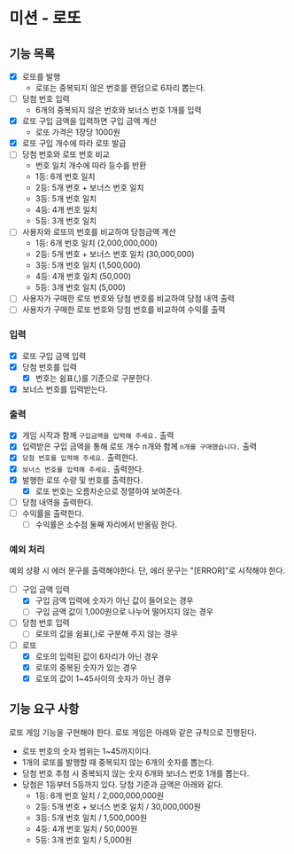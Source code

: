 # 미션 - 로또

## 기능 목록
- [x] 로또를 발행
  - 로또는 중복되지 않은 번호를 랜덤으로 6자리 뽑는다.
- [ ] 당첨 번호 입력
  - 6개의 중복되지 않은 번호와 보너스 번호 1개를 입력
- [x] 로또 구입 금액을 입력하면 구입 금액 계산
  - 로또 가격은 1장당 1000원
- [x] 로또 구입 개수에 따라 로또 발급
- [ ] 당첨 번호와 로또 번호 비교
  - 번호 일치 개수에 따라 등수를 반환
  - 1등: 6개 번호 일치
  - 2등: 5개 번호 + 보너스 번호 일치
  - 3등: 5개 번호 일치
  - 4등: 4개 번호 일치
  - 5등: 3개 번호 일치
- [ ] 사용자와 로또의 번호를 비교하여 당첨금액 계산
  - 1등: 6개 번호 일치 (2,000,000,000)
  - 2등: 5개 번호 + 보너스 번호 일치 (30,000,000)
  - 3등: 5개 번호 일치 (1,500,000)
  - 4등: 4개 번호 일치 (50,000)
  - 5등: 3개 번호 일치 (5,000)
- [ ] 사용자가 구매한 로또 번호와 당첨 번호를 비교하여 당첨 내역 출력
- [ ] 사용자가 구매한 로또 번호와 당첨 번호를 비교하여 수익률 출력
### 입력
- [x] 로또 구입 금액 입력
- [x] 당첨 번호를 입력
  - [x] 번호는 쉼표(,)를 기준으로 구분한다.
- [x] 보너스 번호를 입력받는다.
### 출력
- [x] 게임 시작과 함께 `구입금액을 입력해 주세요.` 출력
- [x] 입력받은 구입 금액을 통해 로또 개수 n개와 함께 `n개를 구매했습니다.` 출력 
- [x] `당첨 번호를 입력해 주세요.` 출력한다.
- [x] `보너스 번호를 입력해 주세요.` 출력한다.
- [x] 발행한 로또 수량 및 번호를 출력한다.
  - [x] 로또 번호는 오름차순으로 정렬하여 보여준다.
- [ ] 당첨 내역을 출력한다.
- [ ] 수익률을 출력한다.
  - [ ] 수익률은 소수점 둘째 자리에서 반올림 한다.

### 예외 처리
예외 상황 시 에러 문구를 출력해야한다. 단, 에러 문구는 "[ERROR]"로 시작해야 한다.
- [ ] 구입 금액 입력
  - [x] 구입 금액 입력에 숫자가 아닌 값이 들어오는 경우
  - [ ] 구입 금액 값이 1,000원으로 나누어 떨어지지 않는 경우
- [ ] 당첨 번호 입력
  - [ ] 로또의 값을 쉼표(,)로 구분해 주지 않는 경우
- [ ] 로또
  - [x] 로또의 입력된 값이 6자리가 아닌 경우
  - [x] 로또의 중복된 숫자가 있는 경우
  - [x] 로또의 값이 1~45사이의 숫자가 아닌 경우

## 기능 요구 사항
로또 게임 기능을 구현해야 한다. 로또 게임은 아래와 같은 규칙으로 진행된다.
- 로또 번호의 숫자 범위는 1~45까지이다.
- 1개의 로또를 발행할 때 중복되지 않는 6개의 숫자를 뽑는다.
- 당첨 번호 추첨 시 중복되지 않는 숫자 6개와 보너스 번호 1개를 뽑는다.
- 당첨은 1등부터 5등까지 있다. 당첨 기준과 금액은 아래와 같다.
    - 1등: 6개 번호 일치 / 2,000,000,000원
    - 2등: 5개 번호 + 보너스 번호 일치 / 30,000,000원
    - 3등: 5개 번호 일치 / 1,500,000원
    - 4등: 4개 번호 일치 / 50,000원
    - 5등: 3개 번호 일치 / 5,000원